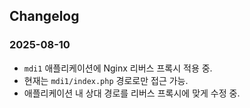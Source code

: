 ## Changelog

### 2025-08-10
- `mdi1` 애플리케이션에 Nginx 리버스 프록시 적용 중.
- 현재는 `mdi1/index.php` 경로로만 접근 가능.
- 애플리케이션 내 상대 경로를 리버스 프록시에 맞게 수정 중.

